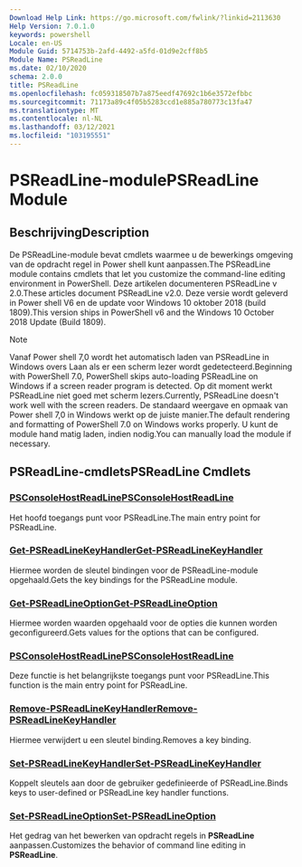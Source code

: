 ```yaml
---
Download Help Link: https://go.microsoft.com/fwlink/?linkid=2113630
Help Version: 7.0.1.0
keywords: powershell
Locale: en-US
Module Guid: 5714753b-2afd-4492-a5fd-01d9e2cff8b5
Module Name: PSReadLine
ms.date: 02/10/2020
schema: 2.0.0
title: PSReadLine
ms.openlocfilehash: fc059318507b7a875eedf47692c1b6e3572efbbc
ms.sourcegitcommit: 71173a89c4f05b5283ccd1e885a780773c13fa47
ms.translationtype: MT
ms.contentlocale: nl-NL
ms.lasthandoff: 03/12/2021
ms.locfileid: "103195551"
---
```

# <span data-ttu-id="7e3da-103">PSReadLine-module</span><span class="sxs-lookup"><span data-stu-id="7e3da-103">PSReadLine Module</span></span>

## <span data-ttu-id="7e3da-104">Beschrijving</span><span class="sxs-lookup"><span data-stu-id="7e3da-104">Description</span></span>

<span data-ttu-id="7e3da-105">De PSReadLine-module bevat cmdlets waarmee u de bewerkings omgeving van de opdracht regel in Power shell kunt aanpassen.</span><span class="sxs-lookup"><span data-stu-id="7e3da-105">The PSReadLine module contains cmdlets that let you customize the command-line editing environment in PowerShell.</span></span> <span data-ttu-id="7e3da-106">Deze artikelen documenteren PSReadLine v 2.0.</span><span class="sxs-lookup"><span data-stu-id="7e3da-106">These articles document PSReadLine v2.0.</span></span> <span data-ttu-id="7e3da-107">Deze versie wordt geleverd in Power shell V6 en de update voor Windows 10 oktober 2018 (build 1809).</span><span class="sxs-lookup"><span data-stu-id="7e3da-107">This version ships in PowerShell v6 and the Windows 10 October 2018 Update (Build 1809).</span></span>

> [!NOTE]
> <span data-ttu-id="7e3da-108">Vanaf Power shell 7,0 wordt het automatisch laden van PSReadLine in Windows overs Laan als er een scherm lezer wordt gedetecteerd.</span><span class="sxs-lookup"><span data-stu-id="7e3da-108">Beginning with PowerShell 7.0, PowerShell skips auto-loading PSReadLine on Windows if a screen reader program is detected.</span></span> <span data-ttu-id="7e3da-109">Op dit moment werkt PSReadLine niet goed met scherm lezers.</span><span class="sxs-lookup"><span data-stu-id="7e3da-109">Currently, PSReadLine doesn't work well with the screen readers.</span></span> <span data-ttu-id="7e3da-110">De standaard weergave en opmaak van Power shell 7,0 in Windows werkt op de juiste manier.</span><span class="sxs-lookup"><span data-stu-id="7e3da-110">The default rendering and formatting of PowerShell 7.0 on Windows works properly.</span></span> <span data-ttu-id="7e3da-111">U kunt de module hand matig laden, indien nodig.</span><span class="sxs-lookup"><span data-stu-id="7e3da-111">You can manually load the module if necessary.</span></span>

## <span data-ttu-id="7e3da-112">PSReadLine-cmdlets</span><span class="sxs-lookup"><span data-stu-id="7e3da-112">PSReadLine Cmdlets</span></span>

### [<span data-ttu-id="7e3da-113">PSConsoleHostReadLine</span><span class="sxs-lookup"><span data-stu-id="7e3da-113">PSConsoleHostReadLine</span></span>](PSConsoleHostReadLine.md)
<span data-ttu-id="7e3da-114">Het hoofd toegangs punt voor PSReadLine.</span><span class="sxs-lookup"><span data-stu-id="7e3da-114">The main entry point for PSReadLine.</span></span>

### [<span data-ttu-id="7e3da-115">Get-PSReadLineKeyHandler</span><span class="sxs-lookup"><span data-stu-id="7e3da-115">Get-PSReadLineKeyHandler</span></span>](Get-PSReadLineKeyHandler.md)
<span data-ttu-id="7e3da-116">Hiermee worden de sleutel bindingen voor de PSReadLine-module opgehaald.</span><span class="sxs-lookup"><span data-stu-id="7e3da-116">Gets the key bindings for the PSReadLine module.</span></span>

### [<span data-ttu-id="7e3da-117">Get-PSReadLineOption</span><span class="sxs-lookup"><span data-stu-id="7e3da-117">Get-PSReadLineOption</span></span>](Get-PSReadLineOption.md)
<span data-ttu-id="7e3da-118">Hiermee worden waarden opgehaald voor de opties die kunnen worden geconfigureerd.</span><span class="sxs-lookup"><span data-stu-id="7e3da-118">Gets values for the options that can be configured.</span></span>

### [<span data-ttu-id="7e3da-119">PSConsoleHostReadLine</span><span class="sxs-lookup"><span data-stu-id="7e3da-119">PSConsoleHostReadLine</span></span>](PSConsoleHostReadLine.md)
<span data-ttu-id="7e3da-120">Deze functie is het belangrijkste toegangs punt voor PSReadLine.</span><span class="sxs-lookup"><span data-stu-id="7e3da-120">This function is the main entry point for PSReadLine.</span></span>

### [<span data-ttu-id="7e3da-121">Remove-PSReadLineKeyHandler</span><span class="sxs-lookup"><span data-stu-id="7e3da-121">Remove-PSReadLineKeyHandler</span></span>](Remove-PSReadLineKeyHandler.md)
<span data-ttu-id="7e3da-122">Hiermee verwijdert u een sleutel binding.</span><span class="sxs-lookup"><span data-stu-id="7e3da-122">Removes a key binding.</span></span>

### [<span data-ttu-id="7e3da-123">Set-PSReadLineKeyHandler</span><span class="sxs-lookup"><span data-stu-id="7e3da-123">Set-PSReadLineKeyHandler</span></span>](Set-PSReadLineKeyHandler.md)
<span data-ttu-id="7e3da-124">Koppelt sleutels aan door de gebruiker gedefinieerde of PSReadLine.</span><span class="sxs-lookup"><span data-stu-id="7e3da-124">Binds keys to user-defined or PSReadLine key handler functions.</span></span>

### [<span data-ttu-id="7e3da-125">Set-PSReadLineOption</span><span class="sxs-lookup"><span data-stu-id="7e3da-125">Set-PSReadLineOption</span></span>](Set-PSReadLineOption.md)
<span data-ttu-id="7e3da-126">Het gedrag van het bewerken van opdracht regels in **PSReadLine** aanpassen.</span><span class="sxs-lookup"><span data-stu-id="7e3da-126">Customizes the behavior of command line editing in **PSReadLine**.</span></span>

